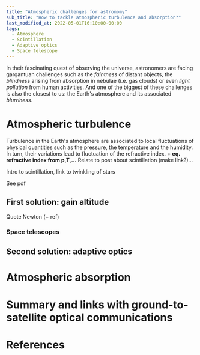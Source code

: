 ```yaml
---
title: "Atmospheric challenges for astronomy"
sub_title: "How to tackle atmospheric turbulence and absorption?"
last_modified_at: 2022-05-01T16:10:00-00:00
tags: 
  - Atmosphere
  - Scintillation
  - Adaptive optics
  - Space telescope
---
```

In their fascinating quest of observing the universe, astronomers are facing gargantuan challenges such as the *faintness* of distant objects, the *blindness* arising from absorption in nebulae (i.e. gas clouds) or even *light pollution* from human activities. And one of the biggest of these challenges is also the closest to us: the Earth's atmosphere and its associated *blurriness*.


# Atmospheric turbulence
Turbulence in the Earth's atmosphere are associated to local fluctuations of physical quantities such as the pressure, the temperature and the humidity. In turn, their variations lead to fluctuation of the refractive index. **+ eq. refractive index from p,T,...**
Relate to post about scintillation (make link?)...


Intro to scintillation, link to twinkling of stars

See pdf

## First solution: gain altitude

Quote Newton (+ ref)

### Space telescopes
## Second solution: adaptive optics


# Atmospheric absorption

# Summary and links with ground-to-satellite optical communications

# References
